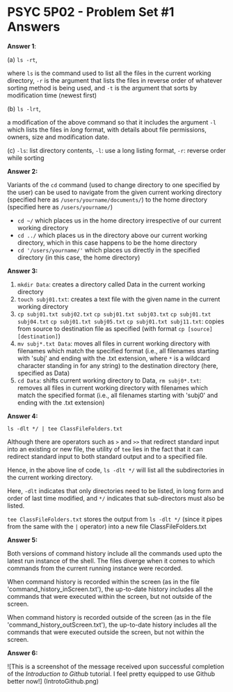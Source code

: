 # PSYC 5P02 - Problem Set #1 Answers

**Answer 1**:
 
(a) `ls -rt`,

where `ls` is the command used to list all the files in the current working directory, `-r` is the argument that lists the files in reverse order of whatever sorting method is being used, and `-t` is the argument that sorts by modification time (newest first)

(b) `ls -lrt`, 

a modification of the above command so that it includes the argument `-l` which lists the files in *long* format, with details about file permissions, owners, size and modification date.

(c) `-ls`: list directory contents, 
`-l`: use a long listing format,
`-r`: reverse order while sorting


**Answer 2:**

Variants of the `cd` command (used to change directory to one specified by the user) can be used to navigate from the given current working directory (specified here as `/users/yourname/documents/`) to the home directory (specified here as `/users/yourname/`)
- `cd ~/` which places us in the home directory irrespective of our current working directory
- `cd ../` which places us in the directory above our current working directory, which in this case happens to be the home directory
- `cd '/users/yourname/'` which places us directly in the specified directory (in this case, the home directory)


**Answer 3:**
1. `mkdir Data`: creates a directory called Data in the current working directory
2. `touch subj01.txt`: creates a text file with the given name in the current working directory
3. `cp subj01.txt subj02.txt` 
`cp subj01.txt subj03.txt`
`cp subj01.txt subj04.txt` 
`cp subj01.txt subj05.txt`
`cp subj01.txt subj11.txt`:
copies from source to destination file as specified (with format `cp [source] [destination]`)
4. `mv subj*.txt Data`: moves all files in current working directory with filenames which match the specified format (i.e., all filenames starting with 'subj' and ending with the .txt extension, where `*` is a wildcard character standing in for any string) to the destination directory (here, specified as Data)
5. `cd Data`: shifts current working directory to Data,
`rm subj0*.txt`: removes all files in current working directory with filenames which match the specified format (i.e., all filenames starting with 'subj0' and ending with the .txt extension)


**Answer 4:**

`ls -dlt */ | tee ClassFileFolders.txt`

Although there are operators such as `>` and `>>` that redirect standard input into an existing or new file, the utility of `tee` lies in the fact that it can redirect standard input to both standard output and to a specified file.

Hence, in the above line of code, `ls -dlt */` will list all the subdirectories in the current working directory.

Here, `-dlt` indicates that only directories need to be listed, in long form and order of last time modified, and `*/` indicates that sub-directors must also be listed.

`tee ClassFileFolders.txt` stores the output from `ls -dlt */` (since it pipes from the same with the `|` operator) into a new file ClassFileFolders.txt


**Answer 5:**

Both versions of command history include all the commands used upto the latest run instance of the shell. The files diverge when it comes to which commands from the current running instance were recorded.

When command history is recorded within the screen (as in the file 'command_history_inScreen.txt'), the up-to-date history includes all the commands that were executed within the screen, but not outside of the screen.

When command history is recorded outside of the screen (as in the file 'command_history_outScreen.txt'), the up-to-date history includes all the commands that were executed outside the screen, but not within the screen.

**Answer 6:**

![This is a screenshot of the message received upon successful completion of the *Introduction to Github* tutorial. I feel pretty equipped to use Github better now!] (IntrotoGithub.png)
